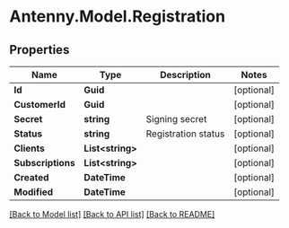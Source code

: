 # Antenny.Model.Registration
## Properties

Name | Type | Description | Notes
------------ | ------------- | ------------- | -------------
**Id** | **Guid** |  | [optional] 
**CustomerId** | **Guid** |  | [optional] 
**Secret** | **string** | Signing secret | [optional] 
**Status** | **string** | Registration status | [optional] 
**Clients** | **List&lt;string&gt;** |  | [optional] 
**Subscriptions** | **List&lt;string&gt;** |  | [optional] 
**Created** | **DateTime** |  | [optional] 
**Modified** | **DateTime** |  | [optional] 

[[Back to Model list]](../README.md#documentation-for-models) [[Back to API list]](../README.md#documentation-for-api-endpoints) [[Back to README]](../README.md)

